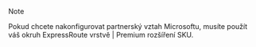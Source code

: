 >[!NOTE]
>Pokud chcete nakonfigurovat partnerský vztah Microsoftu, musíte použít váš okruh ExpressRoute vrstvě | Premium rozšíření SKU. 
>
>